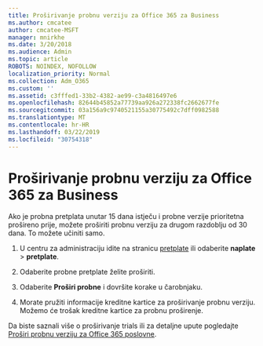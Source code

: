 ```yaml
---
title: Proširivanje probnu verziju za Office 365 za Business
ms.author: cmcatee
author: cmcatee-MSFT
manager: mnirkhe
ms.date: 3/20/2018
ms.audience: Admin
ms.topic: article
ROBOTS: NOINDEX, NOFOLLOW
localization_priority: Normal
ms.collection: Adm_O365
ms.custom: ''
ms.assetid: c3fffed1-33b2-4382-ae99-c3a4816497e6
ms.openlocfilehash: 82644b45852a77739aa926a272338fc2662677fe
ms.sourcegitcommit: 03a156a9c9740521155a30775492c7dff0982588
ms.translationtype: MT
ms.contentlocale: hr-HR
ms.lasthandoff: 03/22/2019
ms.locfileid: "30754318"
---
```

# <a name="extend-your-trial-for-office-365-for-business"></a>Proširivanje probnu verziju za Office 365 za Business

Ako je probna pretplata unutar 15 dana istječu i probne verzije prioritetna prošireno prije, možete proširiti probnu verziju za drugom razdoblju od 30 dana. To možete učiniti samo.
  
1. U centru za administraciju idite na stranicu [pretplate](https://go.microsoft.com/fwlink/p/?linkid=842054) ili odaberite **naplate** \> **pretplate**.
    
2. Odaberite probne pretplate želite proširiti.
    
3. Odaberite **Proširi probne** i dovršite korake u čarobnjaku. 
    
4. Morate pružiti informacije kreditne kartice za proširivanje probnu verziju. Možemo će trošak kreditne kartice za probnu proširenje.
    
Da biste saznali više o proširivanje trials ili za detaljne upute pogledajte [Proširi probnu verziju za Office 365 poslovne](https://support.office.com/article/75533195-f1f6-4c2c-8ceb-0b5597790d7b).
  

